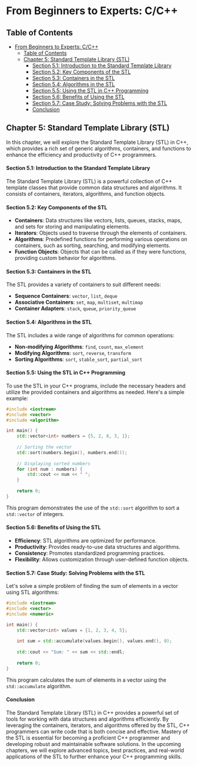 # From Beginners to Experts: C/C++

## Table of Contents

- [From Beginners to Experts: C/C++](#from-beginners-to-experts-cc)
  - [Table of Contents](#table-of-contents)
  - [Chapter 5: Standard Template Library (STL)](#chapter-5-standard-template-library-stl)
      - [Section 5.1: Introduction to the Standard Template Library](#section-51-introduction-to-the-standard-template-library)
      - [Section 5.2: Key Components of the STL](#section-52-key-components-of-the-stl)
      - [Section 5.3: Containers in the STL](#section-53-containers-in-the-stl)
      - [Section 5.4: Algorithms in the STL](#section-54-algorithms-in-the-stl)
      - [Section 5.5: Using the STL in C++ Programming](#section-55-using-the-stl-in-c-programming)
      - [Section 5.6: Benefits of Using the STL](#section-56-benefits-of-using-the-stl)
      - [Section 5.7: Case Study: Solving Problems with the STL](#section-57-case-study-solving-problems-with-the-stl)
      - [Conclusion](#conclusion)

## Chapter 5: Standard Template Library (STL)

In this chapter, we will explore the Standard Template Library (STL) in C++, which provides a rich set of generic algorithms, containers, and functions to enhance the efficiency and productivity of C++ programmers.

#### Section 5.1: Introduction to the Standard Template Library

The Standard Template Library (STL) is a powerful collection of C++ template classes that provide common data structures and algorithms. It consists of containers, iterators, algorithms, and function objects.

#### Section 5.2: Key Components of the STL

- **Containers**: Data structures like vectors, lists, queues, stacks, maps, and sets for storing and manipulating elements.
- **Iterators**: Objects used to traverse through the elements of containers.
- **Algorithms**: Predefined functions for performing various operations on containers, such as sorting, searching, and modifying elements.
- **Function Objects**: Objects that can be called as if they were functions, providing custom behavior for algorithms.

#### Section 5.3: Containers in the STL

The STL provides a variety of containers to suit different needs:

- **Sequence Containers**: `vector`, `list`, `deque`
- **Associative Containers**: `set`, `map`, `multiset`, `multimap`
- **Container Adapters**: `stack`, `queue`, `priority_queue`

#### Section 5.4: Algorithms in the STL

The STL includes a wide range of algorithms for common operations:

- **Non-modifying Algorithms**: `find`, `count`, `max_element`
- **Modifying Algorithms**: `sort`, `reverse`, `transform`
- **Sorting Algorithms**: `sort`, `stable_sort`, `partial_sort`

#### Section 5.5: Using the STL in C++ Programming

To use the STL in your C++ programs, include the necessary headers and utilize the provided containers and algorithms as needed. Here's a simple example:

```cpp
#include <iostream>
#include <vector>
#include <algorithm>

int main() {
    std::vector<int> numbers = {5, 2, 8, 3, 1};
    
    // Sorting the vector
    std::sort(numbers.begin(), numbers.end());
    
    // Displaying sorted numbers
    for (int num : numbers) {
        std::cout << num << " ";
    }
    
    return 0;
}
```

This program demonstrates the use of the `std::sort` algorithm to sort a `std::vector` of integers.

#### Section 5.6: Benefits of Using the STL

- **Efficiency**: STL algorithms are optimized for performance.
- **Productivity**: Provides ready-to-use data structures and algorithms.
- **Consistency**: Promotes standardized programming practices.
- **Flexibility**: Allows customization through user-defined function objects.

#### Section 5.7: Case Study: Solving Problems with the STL

Let's solve a simple problem of finding the sum of elements in a vector using STL algorithms:

```cpp
#include <iostream>
#include <vector>
#include <numeric>

int main() {
    std::vector<int> values = {1, 2, 3, 4, 5};
    
    int sum = std::accumulate(values.begin(), values.end(), 0);
    
    std::cout << "Sum: " << sum << std::endl;
    
    return 0;
}
```

This program calculates the sum of elements in a vector using the `std::accumulate` algorithm.

#### Conclusion

The Standard Template Library (STL) in C++ provides a powerful set of tools for working with data structures and algorithms efficiently. By leveraging the containers, iterators, and algorithms offered by the STL, C++ programmers can write code that is both concise and effective. Mastery of the STL is essential for becoming a proficient C++ programmer and developing robust and maintainable software solutions. In the upcoming chapters, we will explore advanced topics, best practices, and real-world applications of the STL to further enhance your C++ programming skills.